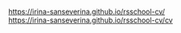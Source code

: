 https://irina-sanseverina.github.io/rsschool-cv/  
https://irina-sanseverina.github.io/rsschool-cv/cv